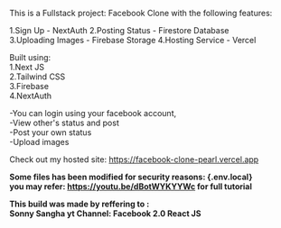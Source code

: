 This is a Fullstack project: Facebook Clone with the following features:

1.Sign Up - NextAuth
2.Posting Status - Firestore Database  
3.Uploading Images - Firebase Storage 
4.Hosting Service - Vercel  

Built using:  
1.Next JS  
2.Tailwind CSS  
3.Firebase  
4.NextAuth
  
  
-You can login using your facebook account,  
-View other's status and post  
-Post your own status  
-Upload images  

Check out my hosted site: https://facebook-clone-pearl.vercel.app
  
**Some files has been modified for security reasons: {.env.local}  
you may refer: https://youtu.be/dBotWYKYYWc for full tutorial**  

**This build was made by reffering to :  
Sonny Sangha yt Channel: Facebook 2.0 React JS**
